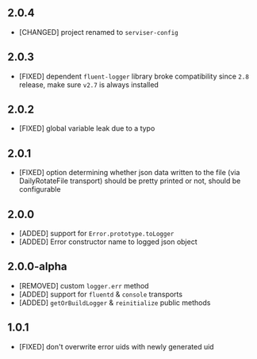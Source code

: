 ## 2.0.4

* [CHANGED] project renamed to `serviser-config`

## 2.0.3

* [FIXED] dependent `fluent-logger` library broke compatibility since `2.8` release, make sure `v2.7` is always installed

## 2.0.2

* [FIXED] global variable leak due to a typo

## 2.0.1

* [FIXED] option determining whether json data written to the file (via DailyRotateFile transport) should be pretty printed or not, should be configurable

## 2.0.0

* [ADDED] support for `Error.prototype.toLogger`
* [ADDED] Error constructor name to logged json object

## 2.0.0-alpha

* [REMOVED] custom `logger.err` method
* [ADDED] support for `fluentd` & `console` transports
* [ADDED] `getOrBuildLogger` & `reinitialize` public methods

## 1.0.1

* [FIXED] don't overwrite error uids with newly generated uid
